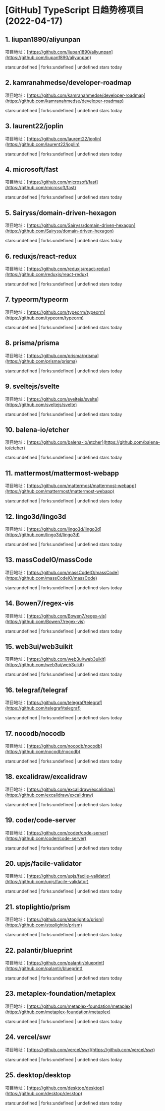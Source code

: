 # [GitHub] TypeScript 日趋势榜项目(2022-04-17)

## 1. liupan1890/aliyunpan 

项目地址：[https://github.com/liupan1890/aliyunpan](https://github.com/liupan1890/aliyunpan)

stars:undefined | forks:undefined | undefined stars today 



## 2. kamranahmedse/developer-roadmap 

项目地址：[https://github.com/kamranahmedse/developer-roadmap](https://github.com/kamranahmedse/developer-roadmap)

stars:undefined | forks:undefined | undefined stars today 



## 3. laurent22/joplin 

项目地址：[https://github.com/laurent22/joplin](https://github.com/laurent22/joplin)

stars:undefined | forks:undefined | undefined stars today 



## 4. microsoft/fast 

项目地址：[https://github.com/microsoft/fast](https://github.com/microsoft/fast)

stars:undefined | forks:undefined | undefined stars today 



## 5. Sairyss/domain-driven-hexagon 

项目地址：[https://github.com/Sairyss/domain-driven-hexagon](https://github.com/Sairyss/domain-driven-hexagon)

stars:undefined | forks:undefined | undefined stars today 



## 6. reduxjs/react-redux 

项目地址：[https://github.com/reduxjs/react-redux](https://github.com/reduxjs/react-redux)

stars:undefined | forks:undefined | undefined stars today 



## 7. typeorm/typeorm 

项目地址：[https://github.com/typeorm/typeorm](https://github.com/typeorm/typeorm)

stars:undefined | forks:undefined | undefined stars today 



## 8. prisma/prisma 

项目地址：[https://github.com/prisma/prisma](https://github.com/prisma/prisma)

stars:undefined | forks:undefined | undefined stars today 



## 9. sveltejs/svelte 

项目地址：[https://github.com/sveltejs/svelte](https://github.com/sveltejs/svelte)

stars:undefined | forks:undefined | undefined stars today 



## 10. balena-io/etcher 

项目地址：[https://github.com/balena-io/etcher](https://github.com/balena-io/etcher)

stars:undefined | forks:undefined | undefined stars today 



## 11. mattermost/mattermost-webapp 

项目地址：[https://github.com/mattermost/mattermost-webapp](https://github.com/mattermost/mattermost-webapp)

stars:undefined | forks:undefined | undefined stars today 



## 12. lingo3d/lingo3d 

项目地址：[https://github.com/lingo3d/lingo3d](https://github.com/lingo3d/lingo3d)

stars:undefined | forks:undefined | undefined stars today 



## 13. massCodeIO/massCode 

项目地址：[https://github.com/massCodeIO/massCode](https://github.com/massCodeIO/massCode)

stars:undefined | forks:undefined | undefined stars today 



## 14. Bowen7/regex-vis 

项目地址：[https://github.com/Bowen7/regex-vis](https://github.com/Bowen7/regex-vis)

stars:undefined | forks:undefined | undefined stars today 



## 15. web3ui/web3uikit 

项目地址：[https://github.com/web3ui/web3uikit](https://github.com/web3ui/web3uikit)

stars:undefined | forks:undefined | undefined stars today 



## 16. telegraf/telegraf 

项目地址：[https://github.com/telegraf/telegraf](https://github.com/telegraf/telegraf)

stars:undefined | forks:undefined | undefined stars today 



## 17. nocodb/nocodb 

项目地址：[https://github.com/nocodb/nocodb](https://github.com/nocodb/nocodb)

stars:undefined | forks:undefined | undefined stars today 



## 18. excalidraw/excalidraw 

项目地址：[https://github.com/excalidraw/excalidraw](https://github.com/excalidraw/excalidraw)

stars:undefined | forks:undefined | undefined stars today 



## 19. coder/code-server 

项目地址：[https://github.com/coder/code-server](https://github.com/coder/code-server)

stars:undefined | forks:undefined | undefined stars today 



## 20. upjs/facile-validator 

项目地址：[https://github.com/upjs/facile-validator](https://github.com/upjs/facile-validator)

stars:undefined | forks:undefined | undefined stars today 



## 21. stoplightio/prism 

项目地址：[https://github.com/stoplightio/prism](https://github.com/stoplightio/prism)

stars:undefined | forks:undefined | undefined stars today 



## 22. palantir/blueprint 

项目地址：[https://github.com/palantir/blueprint](https://github.com/palantir/blueprint)

stars:undefined | forks:undefined | undefined stars today 



## 23. metaplex-foundation/metaplex 

项目地址：[https://github.com/metaplex-foundation/metaplex](https://github.com/metaplex-foundation/metaplex)

stars:undefined | forks:undefined | undefined stars today 



## 24. vercel/swr 

项目地址：[https://github.com/vercel/swr](https://github.com/vercel/swr)

stars:undefined | forks:undefined | undefined stars today 



## 25. desktop/desktop 

项目地址：[https://github.com/desktop/desktop](https://github.com/desktop/desktop)

stars:undefined | forks:undefined | undefined stars today 




